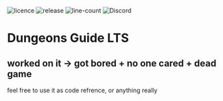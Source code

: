 ![licence]()
![release]()
![line-count]()
![Discord]()

# Dungeons Guide LTS
## worked on it -> got bored + no one cared + dead game
feel free to use it as code refrence, or anything really 
